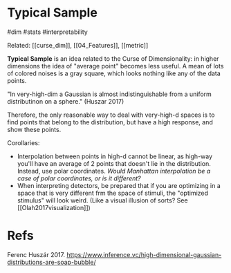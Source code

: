 # Typical Sample

#dim #stats #interpretability

Related: [[curse_dim]], [[04_Features]], [[metric]]

**Typical Sample** is an idea related to the Curse of Dimensionality: in higher dimensions the idea of "average point" becomes less useful. A mean of lots of colored noises is a gray square, which looks nothing like any of the data points.

"In very-high-dim a Gaussian is almost indistinguishable from a uniform distributinon on a sphere." (Huszar 2017)

Therefore, the only reasonable way to deal with very-high-d spaces is to find points that belong to the distribution, but have a high response, and show these points.

Corollaries: 
* Interpolation between points in high-d cannot be linear, as high-way you'll have an average of 2 points that doesn't lie in the distribution. Instead, use polar coordinates. _Would Manhattan interpolation be a case of polar coordinates, or is it different?_
* When interpreting detectors, be prepared that if you are optimizing in a space that is very different frm the space of stimuli, the "optimized stimulus" will look weird. (Like a visual illusion of sorts? See [[Olah2017visualization]])

# Refs

Ferenc Huszár 2017.
https://www.inference.vc/high-dimensional-gaussian-distributions-are-soap-bubble/